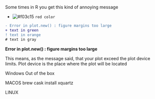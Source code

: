 Some times in R you get this kind of annoying message 

- ![#f03c15](https://via.placeholder.com/15/f03c15/000000?text="red") `red color`

```diff
- Error in plot.new() : figure margins too large
+ text in green
! text in orange
# text in gray
```

**Error in plot.new() : figure margins too large**

This means, as the message said, that your plot exceed the plot device limits. Plot device is the place where the plot will be located

Windows
Out of the box

MACOS
brew cask install xquartz

LINUX
